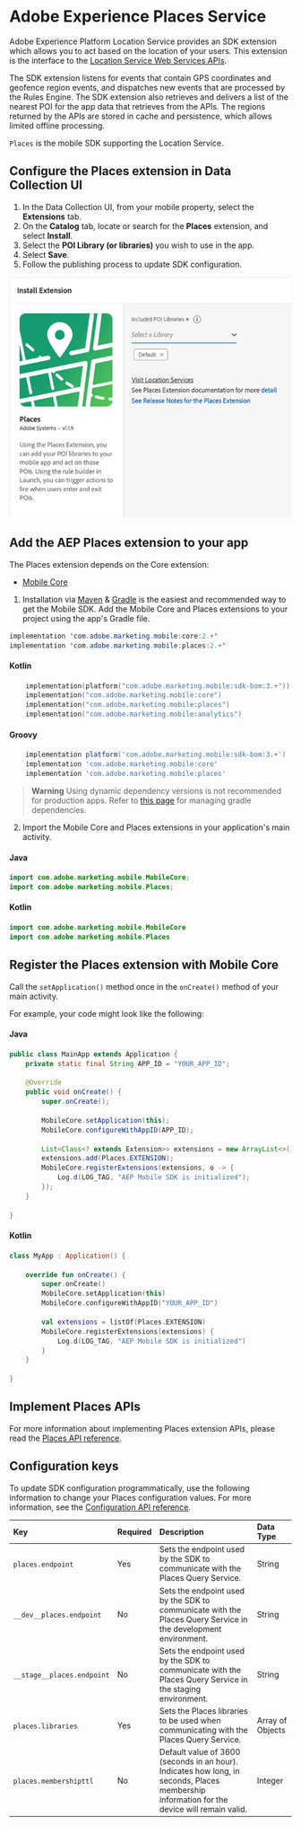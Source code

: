 # Adobe Experience Places Service

Adobe Experience Platform Location Service provides an SDK extension which allows you to act based on the location of your users. This extension is the interface to the [Location Service Web Services APIs](https://experienceleague.adobe.com/docs/places/using/web-service-api/places-web-services.html?lang=en).

The SDK extension listens for events that contain GPS coordinates and geofence region events, and dispatches new events that are processed by the Rules Engine. The SDK extension also retrieves and delivers a list of the nearest POI for the app data that retrieves from the APIs. The regions returned by the APIs are stored in cache and persistence, which allows limited offline processing.

`Places` is the mobile SDK supporting the Location Service.

## Configure the Places extension in Data Collection UI

1. In the Data Collection UI, from your mobile property, select the **Extensions** tab.
2. On the **Catalog** tab, locate or search for the **Places** extension, and select **Install**.
3. Select the **POI Library (or libraries)** you wish to use in the app.
4. Select **Save**.
5. Follow the publishing process to update SDK configuration.

![Places extension configuration](./assets/config.png)

## Add the AEP Places extension to your app

The Places extension depends on the Core extension:
* [Mobile Core](https://github.com/adobe/aepsdk-core-android)

1. Installation via [Maven](https://maven.apache.org/) & [Gradle](https://gradle.org/) is the easiest and recommended way to get the Mobile SDK. Add the Mobile Core and Places extensions to your project using the app's Gradle file.

```java
implementation 'com.adobe.marketing.mobile:core:2.+'
implementation 'com.adobe.marketing.mobile:places:2.+'
```
#### Kotlin

```kotlin
    implementation(platform("com.adobe.marketing.mobile:sdk-bom:3.+"))
    implementation("com.adobe.marketing.mobile:core")
    implementation("com.adobe.marketing.mobile:places")
    implementation("com.adobe.marketing.mobile:analytics")
```

#### Groovy
    
```groovy
    implementation platform('com.adobe.marketing.mobile:sdk-bom:3.+')
    implementation 'com.adobe.marketing.mobile:core'
    implementation 'com.adobe.marketing.mobile:places'
```


> **Warning**
> Using dynamic dependency versions is not recommended for production apps. Refer to [this page](https://github.com/adobe/aepsdk-core-android/blob/main/Documentation/MobileCore/gradle-dependencies.md) for managing gradle dependencies.

2. Import the Mobile Core and Places extensions in your application's main activity.

#### Java

```java
import com.adobe.marketing.mobile.MobileCore;
import com.adobe.marketing.mobile.Places;
```

#### Kotlin

```kotlin
import com.adobe.marketing.mobile.MobileCore
import com.adobe.marketing.mobile.Places
```

## Register the Places extension with Mobile Core

Call the `setApplication()` method once in the `onCreate()` method of your main activity.

For example, your code might look like the following:

#### Java

```java
public class MainApp extends Application {
    private static final String APP_ID = "YOUR_APP_ID";

    @Override
    public void onCreate() {
        super.onCreate();

        MobileCore.setApplication(this);
        MobileCore.configureWithAppID(APP_ID);

        List<Class<? extends Extension>> extensions = new ArrayList<>();
        extensions.add(Places.EXTENSION);
        MobileCore.registerExtensions(extensions, o -> {
            Log.d(LOG_TAG, "AEP Mobile SDK is initialized");
        });
    }

}
```

#### Kotlin

```kotlin
class MyApp : Application() {

    override fun onCreate() {
        super.onCreate()
        MobileCore.setApplication(this)
        MobileCore.configureWithAppID("YOUR_APP_ID")

        val extensions = listOf(Places.EXTENSION)
        MobileCore.registerExtensions(extensions) {
            Log.d(LOG_TAG, "AEP Mobile SDK is initialized")
        }
    }

}
```

## Implement Places APIs

For more information about implementing Places extension APIs, please read the [Places API reference](./api-usage.md).


## Configuration keys

To update SDK configuration programmatically, use the following information to change your Places configuration values. For more information, see the [Configuration API reference](https://github.com/adobe/aepsdk-core-android).

| Key | Required | Description | Data Type |
| :--- | :--- | :--- | :--- |
| `places.endpoint` | Yes | Sets the endpoint used by the SDK to communicate with the Places Query Service. | String |
| `__dev__places.endpoint` | No | Sets the endpoint used by the SDK to communicate with the Places Query Service in the development environment. | String |
| `__stage__places.endpoint` | No | Sets the endpoint used by the SDK to communicate with the Places Query Service in the staging environment. | String |
| `places.libraries` | Yes | Sets the Places libraries to be used when communicating with the Places Query Service. | Array of Objects |
| `places.membershipttl` | No |	Default value of 3600 (seconds in an hour). Indicates how long, in seconds, Places membership information for the device will remain valid. | Integer |